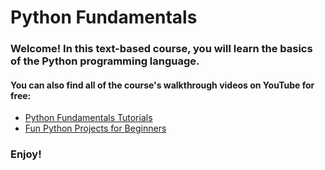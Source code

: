 # Python Fundamentals

### Welcome! In this text-based course, you will learn the basics of the Python programming language.

#### You can also find all of the course's walkthrough videos on YouTube for free:

* [Python Fundamentals Tutorials](https://youtube.com/playlist?list=PLzo7LopEoRYWGKR9DjWVqBpDiqecJF3MO)
* [Fun Python Projects for Beginners](https://youtube.com/playlist?list=PLzo7LopEoRYXkQUWc0HxUmru5_TDOzEYI)

### Enjoy!
